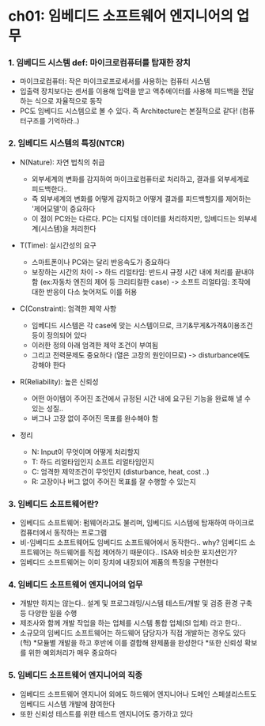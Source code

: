 # ch01: 임베디드 소프트웨어 엔지니어의 업무



### 1. 임베디드 시스템 def: 마이크로컴퓨터를 탑재한 장치

* 마이크로컴퓨터: 작은 마이크로프로세서를 사용하는 컴퓨터 시스템
* 입출력 장치보다는 센서를 이용해 입력을 받고 액추에이터를 사용해 피드백을 전달하는 식으로 자율적으로 동작
* PC도 임베디드 시스템으로 볼 수 있다. 즉 Architecture는 본질적으로 같다! (컴퓨터구조를 기억하라..)

### 2. 임베디드 시스템의 특징(NTCR)
* N(Nature): 자연 법칙의 취급
    * 외부세계의 변화를 감지하여 마이크로컴퓨터로 처리하고, 결과를 외부세계로 피드백한다..
    * 즉 외부세계의 변화를 어떻게 감지하고 어떻게 결과를 피드백할지를 제어하는 '제어모델'이 중요하다
    * 이 점이 PC와는 다르다. PC는 디지털 데이터를 처리하지만, 임베디드는 외부세계(시스템)을 처리한다
* T(Time): 실시간성의 요구
    * 스마트폰이나 PC와는 달리 반응속도가 중요하다
    * 보장하는 시간의 차이
      -> 하드 리얼타임: 반드시 규정 시간 내에 처리를 끝내야 함 (ex:자동차 엔진의 제어 등 크리티컬한 case)
      -> 소프트 리얼타임: 조작에 대한 반응이 다소 늦어져도 이를 허용
* C(Constraint): 엄격한 제약 사항
    * 임베디드 시스템은 각 case에 맞는 시스템이므로, 크기&무게&가격&이용조건 등이 정의되어 있다
    * 이러한 정의 아래 엄격한 제약 조건이 부여됨
    * 그리고 전력문제도 중요하다 (열은 고장의 원인이므로)
    -> disturbance에도 강해야 한다
* R(Reliability): 높은 신뢰성
    * 어떤 아이템이 주어진 조건에서 규정된 시간 내에 요구된 기능을 완료해 낼 수 있는 성질..
    * 버그나 고장 없이 주어진 목표를 완수해야 함

* 정리
    * N: Input이 무엇이며 어떻게 처리할지
    * T: 하드 리얼타임인지 소프트 리얼타임인지
    * C: 엄격한 제약조건이 무엇인지 (disturbance, heat, cost ..)
    * R: 고장이나 버그 없이 주어진 목표를 잘 수행할 수 있는지

### 3. 임베디드 소프트웨어란?
* 임베디드 소프트웨어: 펌웨어라고도 불리며, 임베디드 시스템에 탑재하여 마이크로컴퓨터에서 동작하는 프로그램
* 비-임베디드 소프트웨어도 임베디드 소프트웨어에서 동작한다.. why? 임베디드 소프트웨어는 하드웨어를 직접 제어하기 때문이다.. ISA와 비슷한 포지션인가?
* 임베디드 소프트웨어는 이미 장치에 내장되어 제품의 특징을 구현한다

### 4. 임베디드 소프트웨어 엔지니어의 업무
* 개발만 하지는 않는다.. 설계 및 프로그래밍/시스템 테스트/개발 및 검증 환경 구축 등 다양한 일을 수행
* 제조사와 함께 개발 작업을 하는 업체를 시스템 통합 업체(SI 업체) 라고 한다..
* 소규모의 임베디드 소프트웨어는 하드웨어 담당자가 직접 개발하는 경우도 있다 (헉)
    *모듈별 개발을 하고 후반에 이를 결합해 완제품을 완성한다
    *또한 신뢰성 확보를 위한 예외처리가 매우 중요하다

### 5. 임베디드 소프트웨어 엔지니어의 직종
* 임베디드 소프트웨어 엔지니어 외에도 하드웨어 엔지니어나 도메인 스페셜리스트도 임베디드 시스템 개발에 참여한다
* 또한 신뢰성 테스트를 위한 테스트 엔지니어도 증가하고 있다
